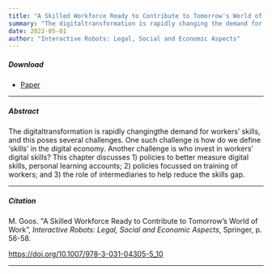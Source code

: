 ```yaml
---
title: "A Skilled Workforce Ready to Contribute to Tomorrow's World of Work" 
summary: "The digitaltransformation is rapidly changing the demand for workers’ skills, and this poses several policy challenges."
date: 2022-05-01 
author: "Interactive Robots: Legal, Social and Economic Aspects"
---
```


##### Download

+ [Paper](/16.pdf)
---

##### Abstract

The digitaltransformation is rapidly changingthe demand for workers’ skills, and this poses several challenges. One such challenge is how do we define ‘skills’ in the digital economy. Another challenge is who invest in workers’ digital skills? This chapter discusses 1) policies to better measure digital skills, personal learning accounts; 2) policies focussed on training of workers; and 3) the role of intermediaries to help reduce the skills gap.

---

##### Citation

M. Goos. "A Skilled Workforce Ready to Contribute to Tomorrow’s World of Work”, *Interactive Robots: Legal, Social and Economic Aspects*, Springer, p. 56-58.

https://doi.org/10.1007/978-3-031-04305-5_10 

---


